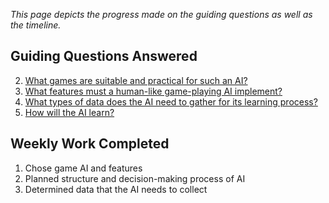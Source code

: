 *This page depicts the progress made on the guiding questions as well as the timeline.*

## Guiding Questions Answered

2. [What games are suitable and practical for such an AI?](../notes/week-1.md#notes)
3. [What features must a human-like game-playing AI implement?](../notes/week-1.md#ai-features)
4. [What types of data does the AI need to gather for its learning process?](../notes/week-3.md#rulebase)
5. [How will the AI learn?](../notes/week-2.md#decision-making-process)

## Weekly Work Completed

1. Chose game AI and features
2. Planned structure and decision-making process of AI
3. Determined data that the AI needs to collect
